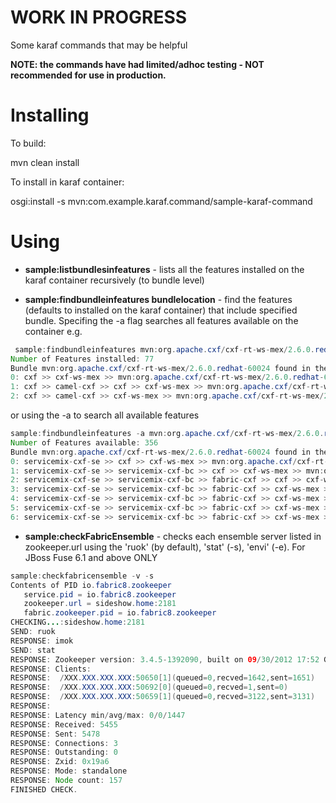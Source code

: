WORK IN PROGRESS
================

Some karaf commands that may be helpful

**NOTE: the commands have had limited/adhoc testing - NOT recommended for use in production.**

Installing
==========

To build:

mvn clean install

To install in karaf container:

osgi:install -s mvn:com.example.karaf.command/sample-karaf-command


Using
=====

- **sample:listbundlesinfeatures** - lists all the features installed on the karaf container recursively (to bundle level)

- **sample:findbundleinfeatures bundlelocation** - find the features (defaults to installed on the karaf container) that include specified bundle. Specifing the -a flag searches all features available on the container e.g. 

```java
 sample:findbundleinfeatures mvn:org.apache.cxf/cxf-rt-ws-mex/2.6.0.redhat-60024
Number of Features installed: 77
Bundle mvn:org.apache.cxf/cxf-rt-ws-mex/2.6.0.redhat-60024 found in the following features:
0: cxf >> cxf-ws-mex >> mvn:org.apache.cxf/cxf-rt-ws-mex/2.6.0.redhat-60024
1: cxf >> camel-cxf >> cxf >> cxf-ws-mex >> mvn:org.apache.cxf/cxf-rt-ws-mex/2.6.0.redhat-60024
2: cxf >> camel-cxf >> cxf-ws-mex >> mvn:org.apache.cxf/cxf-rt-ws-mex/2.6.0.redhat-60024
```

or using the -a  to search all available features

```java
sample:findbundleinfeatures -a mvn:org.apache.cxf/cxf-rt-ws-mex/2.6.0.redhat-60024
Number of Features available: 356
Bundle mvn:org.apache.cxf/cxf-rt-ws-mex/2.6.0.redhat-60024 found in the following features:
0: servicemix-cxf-se >> cxf >> cxf-ws-mex >> mvn:org.apache.cxf/cxf-rt-ws-mex/2.6.0.redhat-60024
1: servicemix-cxf-se >> servicemix-cxf-bc >> cxf >> cxf-ws-mex >> mvn:org.apache.cxf/cxf-rt-ws-mex/2.6.0.redhat-60024
2: servicemix-cxf-se >> servicemix-cxf-bc >> fabric-cxf >> cxf >> cxf-ws-mex >> mvn:org.apache.cxf/cxf-rt-ws-mex/2.6.0.redhat-60024
3: servicemix-cxf-se >> servicemix-cxf-bc >> fabric-cxf >> cxf-ws-mex >> mvn:org.apache.cxf/cxf-rt-ws-mex/2.6.0.redhat-60024
4: servicemix-cxf-se >> servicemix-cxf-bc >> fabric-cxf >> cxf-ws-mex >> cxf-nmr >> cxf >> cxf-ws-mex >> mvn:org.apache.cxf/cxf-rt-ws-mex/2.6.0.redhat-60024
5: servicemix-cxf-se >> servicemix-cxf-bc >> fabric-cxf >> cxf-ws-mex >> cxf-nmr >> camel-cxf >> cxf >> cxf-ws-mex >> mvn:org.apache.cxf/cxf-rt-ws-mex/2.6.0.redhat-60024
6: servicemix-cxf-se >> servicemix-cxf-bc >> fabric-cxf >> cxf-ws-mex >> cxf-nmr >> camel-cxf >> cxf >> cxf-ws-mex >> mvn:org.apache.cxf/cxf-rt-ws-mex/2.6.0.redhat-60024
```



- **sample:checkFabricEnsemble** - checks each ensemble server listed in zookeeper.url using the 'ruok' (by default), 'stat' (-s), 'envi' (-e). For JBoss Fuse 6.1 and above ONLY

```java
sample:checkfabricensemble -v -s
Contents of PID io.fabric8.zookeeper
   service.pid = io.fabric8.zookeeper
   zookeeper.url = sideshow.home:2181
   fabric.zookeeper.pid = io.fabric8.zookeeper
CHECKING...:sideshow.home:2181
SEND: ruok
RESPONSE: imok
SEND: stat
RESPONSE: Zookeeper version: 3.4.5-1392090, built on 09/30/2012 17:52 GMT
RESPONSE: Clients:
RESPONSE:  /XXX.XXX.XXX.XXX:50650[1](queued=0,recved=1642,sent=1651)
RESPONSE:  /XXX.XXX.XXX.XXX:50692[0](queued=0,recved=1,sent=0)
RESPONSE:  /XXX.XXX.XXX.XXX:50659[1](queued=0,recved=3122,sent=3131)
RESPONSE:
RESPONSE: Latency min/avg/max: 0/0/1447
RESPONSE: Received: 5455
RESPONSE: Sent: 5478
RESPONSE: Connections: 3
RESPONSE: Outstanding: 0
RESPONSE: Zxid: 0x19a6
RESPONSE: Mode: standalone
RESPONSE: Node count: 157
FINISHED CHECK.
````

